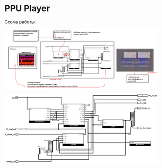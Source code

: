 # PPU Player

Схема работы:

![PPU_Player_Diag](PPU_Player_Diag.png)

![PPU_Player](PPU_Player.png)
